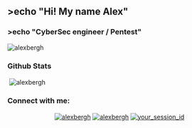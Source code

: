 ## >echo "Hi! My name Alex"
### >echo "CyberSec engineer / Pentest"

<p align="left"> <img src="https://komarev.com/ghpvc/?username=alexbergh&label=Profile%20views&color=0e75b6&style=flat" alt="alexbergh" /> </p>
<h3 align="left">Github Stats </h3>
<p>&nbsp;<img align="center" src="https://github-readme-stats-git-masterrstaa-rickstaa.vercel.app/api?username=alexbergh&show_icons=true&theme=dark" alt="alexbergh" /></p>
<h3 align="left">Connect with me:</h3>
<p align="center">
<a href="http://t.me/rikkberg" target="blank"><img align="center" src="https://img.shields.io/badge/Telegram-2CA5E0?style=for-the-badge&logo=telegram&logoColor=white" alt="alexbergh" /></a>
<a href="mailto:alex_hellberg@protonmail.ch" target="blank"><img align="center" src="https://img.shields.io/badge/Email-8B89CC?style=for-the-badge&logo=protonmail&logoColor=white" alt="alexbergh" /></a>
<a href="https://github.com/alexbergh/alexbergh.github.io/blob/main/qr.svg" target="_blank">
    <img align="center" src="https://img.shields.io/badge/Session-2CA5E0?style=for-the-badge&logo=session&logoColor=white" alt="your_session_id" />
</a>

